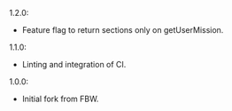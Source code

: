 1.2.0:
  - Feature flag to return sections only on getUserMission.

1.1.0:
  - Linting and integration of CI.

1.0.0:
  - Initial fork from FBW.
